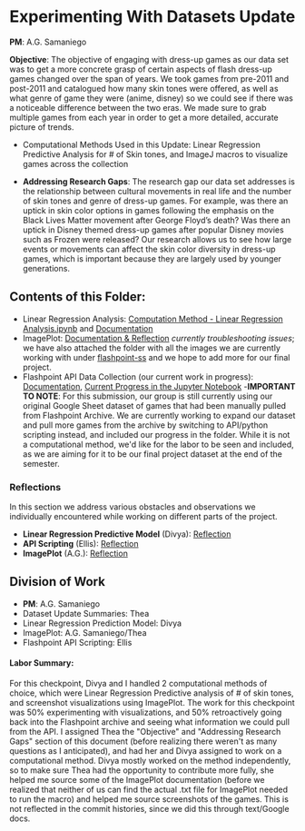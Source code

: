 # Experimenting With Datasets Update
**PM**: A.G. Samaniego

**Objective**: The objective of engaging with dress-up games as our data set was to get a more concrete grasp of certain aspects of flash dress-up games changed over the span of years. We took games from pre-2011 and post-2011 and catalogued how many skin tones were offered, as well as what genre of game they were (anime, disney) so we could see if there was a noticeable difference between the two eras. We made sure to grab multiple games from each year in order to get a more detailed, accurate picture of trends.
- Computational Methods Used in this Update: Linear Regression Predictive Analysis for # of Skin tones, and ImageJ macros to visualize games across the collection

- **Addressing Research Gaps**: The research gap our data set addresses is the relationship between cultural movements in real life and the number of skin tones and genre of dress-up games. For example, was there an uptick in skin color options in games following the emphasis on the Black Lives Matter movement after George Floyd’s death? Was there an uptick in Disney themed dress-up games after popular Disney movies such as Frozen were released? Our research allows us to see how large events or movements can affect the skin color diversity in dress-up games, which is important because they are largely used by younger generations.


## Contents of this Folder:
- Linear Regression Analysis: [Computation Method - Linear Regression Analysis.ipynb](/exp-with-datasets/Computation%20Method%20-%20Linear%20Regression%20Analysis.ipynb) and [Documentation](/exp-with-datasets/LinearRegressionReflection.md)
- ImagePlot: [Documentation & Reflection](/ImagePlot-Docs.md) *currently troubleshooting issues*; we have also attached the folder with all the images we are currently working with under [flashpoint-ss](/flashpoint-ss/) and we hope to add more for our final project.
- Flashpoint API Data Collection (our current work in progress): [Documentation](/exp-with-datasets/flashpoint_api_datacollection.md), [Current Progress in the Jupyter Notebook](/exp-with-datasets/flashpoint_api_datacollection%20(2).ipynb) 
    -**IMPORTANT TO NOTE**: For this submission, our group is still currently using our original Google Sheet dataset of games that had been manually pulled from Flashpoint Archive. We are currently working to expand our dataset and pull more games from the archive by switching to API/python scripting instead, and included our progress in the folder. While it is not a computational method, we'd like for the labor to be seen and included, as we are aiming for it to be our final project dataset at the end of the semester.


### Reflections
In this section we address various obstacles and observations we individually encountered while working on different parts of the project.
- **Linear Regression Predictive Model** (Divya): [Reflection](/exp-with-datasets/LinearRegressionReflection.md)
- **API Scripting** (Ellis): [Reflection](/exp-with-datasets/flashpoint_api_datacollection.md)
- **ImagePlot** (A.G.): [Reflection](/ImagePlot-Docs.md)

## Division of Work
- **PM**: A.G. Samaniego
- Dataset Update Summaries: Thea
- Linear Regression Prediction Model: Divya
- ImagePlot: A.G. Samaniego/Thea
- Flashpoint API Scripting: Ellis

#### Labor Summary:
For this checkpoint, Divya and I handled 2 computational methods of choice, which were Linear Regression Predictive analysis of # of skin tones, and screenshot visualizations using ImagePlot. The work for this checkpoint was 50% experimenting with visualizations, and 50% retroactively going back into the Flashpoint archive and seeing what information we could pull from the API. I assigned Thea the "Objective" and "Addressing Research Gaps" section of this document (before realizing there weren't as many questions as I anticipated), and had her and Divya assigned to work on a computational method. Divya mostly worked on the method independently, so to make sure Thea had the opportunity to contribute more fully, she helped me source some of the ImagePlot documentation (before we realized that neither of us can find the actual .txt file for ImagePlot needed to run the macro) and helped me source screenshots of the games. This is not reflected in the commit histories, since we did this through text/Google docs.